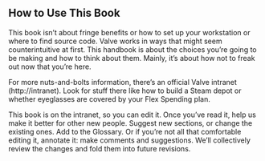 ## How to Use This Book

This book isn’t about fringe benefits or how to set up your workstation or where to find source code. Valve works in ways that might seem counterintuitive at first. This handbook is about the choices you’re going to be making and how to think about them. Mainly, it’s about how not to freak out now that you’re here.

  For more nuts-and-bolts information, there’s an official Valve intranet (http://intranet). Look for stuff there like how to build a Steam depot or whether eyeglasses are covered by your Flex Spending plan.

  This book is on the intranet, so you can edit it. Once you’ve read it, help us make it better for other new people. Suggest new sections, or change the existing ones. Add to the Glossary. Or if you’re not all that comfortable editing it, annotate it: make comments and suggestions. We’ll collectively review the changes and fold them into future revisions.

